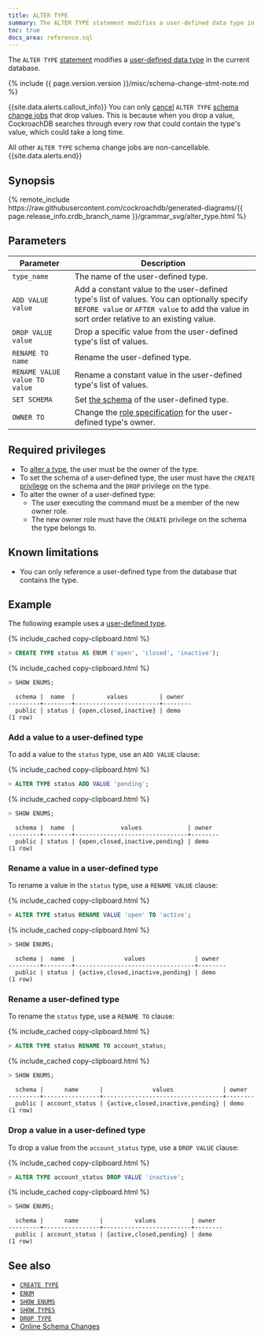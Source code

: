 ```yaml
---
title: ALTER TYPE
summary: The ALTER TYPE statement modifies a user-defined data type in a database.
toc: true
docs_area: reference.sql
---
```


The `ALTER TYPE` [statement](sql-statements.html) modifies a [user-defined data type](create-type.html) in the current database.

{% include {{ page.version.version }}/misc/schema-change-stmt-note.md %}

{{site.data.alerts.callout_info}}
You can only [cancel](cancel-job.html) `ALTER TYPE` [schema change jobs](online-schema-changes.html) that drop values. This is because when you drop a value, CockroachDB searches through every row that could contain the type's value, which could take a long time.

All other `ALTER TYPE` schema change jobs are non-cancellable.
{{site.data.alerts.end}}

## Synopsis

<div>
{% remote_include https://raw.githubusercontent.com/cockroachdb/generated-diagrams/{{ page.release_info.crdb_branch_name }}/grammar_svg/alter_type.html %}
</div>

## Parameters

Parameter | Description
----------|------------
`type_name` | The name of the user-defined type.
`ADD VALUE value` | Add a constant value to the user-defined type's list of values. You can optionally specify `BEFORE value` or `AFTER value` to add the value in sort order relative to an existing value.
`DROP VALUE value` |  Drop a specific value from the user-defined type's list of values.
`RENAME TO name` | Rename the user-defined type.
`RENAME VALUE value TO value` |  Rename a constant value in the user-defined type's list of values.
`SET SCHEMA`  | Set [the schema](sql-name-resolution.html) of the user-defined type.
`OWNER TO`  | Change the [role specification](grant.html) for the user-defined type's owner.

## Required privileges

- To [alter a type](alter-type.html), the user must be the owner of the type.
- To set the schema of a user-defined type, the user must have the `CREATE` [privilege](security-reference/authorization.html#managing-privileges) on the schema and the `DROP` privilege
on the type.
- To alter the owner of a user-defined type:
    - The user executing the command must be a member of the new owner role.
    - The new owner role must have the `CREATE` privilege on the schema the type belongs to.

## Known limitations

- You can only reference a user-defined type from the database that contains the type.

## Example

The following example uses a [user-defined type](create-type.html).

{% include_cached copy-clipboard.html %}
~~~ sql
> CREATE TYPE status AS ENUM ('open', 'closed', 'inactive');
~~~

{% include_cached copy-clipboard.html %}
~~~ sql
> SHOW ENUMS;
~~~

~~~
  schema |  name  |         values         | owner
---------+--------+------------------------+--------
  public | status | {open,closed,inactive} | demo
(1 row)
~~~

### Add a value to a user-defined type

To add a value to the `status` type, use an `ADD VALUE` clause:

{% include_cached copy-clipboard.html %}
~~~ sql
> ALTER TYPE status ADD VALUE 'pending';
~~~

{% include_cached copy-clipboard.html %}
~~~ sql
> SHOW ENUMS;
~~~

~~~
  schema |  name  |             values             | owner
---------+--------+--------------------------------+--------
  public | status | {open,closed,inactive,pending} | demo
(1 row)
~~~

### Rename a value in a user-defined type

To rename a value in the `status` type, use a `RENAME VALUE` clause:

{% include_cached copy-clipboard.html %}
~~~ sql
> ALTER TYPE status RENAME VALUE 'open' TO 'active';
~~~

{% include_cached copy-clipboard.html %}
~~~ sql
> SHOW ENUMS;
~~~

~~~
  schema |  name  |              values              | owner
---------+--------+----------------------------------+--------
  public | status | {active,closed,inactive,pending} | demo
(1 row)
~~~

### Rename a user-defined type

To rename the `status` type, use a `RENAME TO` clause:

{% include_cached copy-clipboard.html %}
~~~ sql
> ALTER TYPE status RENAME TO account_status;
~~~

{% include_cached copy-clipboard.html %}
~~~ sql
> SHOW ENUMS;
~~~

~~~
  schema |      name      |              values              | owner
---------+----------------+----------------------------------+--------
  public | account_status | {active,closed,inactive,pending} | demo
(1 row)
~~~

### Drop a value in a user-defined type

To drop a value from the `account_status` type, use a `DROP VALUE` clause:

{% include_cached copy-clipboard.html %}
~~~ sql
> ALTER TYPE account_status DROP VALUE 'inactive';
~~~

{% include_cached copy-clipboard.html %}
~~~ sql
> SHOW ENUMS;
~~~

~~~
  schema |      name      |         values          | owner
---------+----------------+-------------------------+--------
  public | account_status | {active,closed,pending} | demo
(1 row)
~~~

## See also

- [`CREATE TYPE`](create-type.html)
- [`ENUM`](enum.html)
- [`SHOW ENUMS`](show-enums.html)
- [`SHOW TYPES`](show-types.html)
- [`DROP TYPE`](drop-type.html)
- [Online Schema Changes](online-schema-changes.html)
